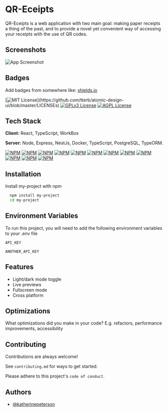 
# QR-Eceipts

QR-Eceipts is a web application with two main goal: making paper receipts a thing of the past, and to provide a novel yet convenient way of accessing your receipts with the use of QR codes.


## Screenshots

![App Screenshot](https://www.dropbox.com/s/5kciautwntsluy8/Screenshot%20from%202021-07-21%2011-32-47.png?dl=0)


## Badges

Add badges from somewhere like: [shields.io](https://shields.io/)

[![MIT License](https://img.shields.io/apm/l/atomic-design-ui.svg?)](https://github.com/tterb/atomic-design-ui/blob/master/LICENSEs)
[![GPLv3 License](https://img.shields.io/badge/License-GPL%20v3-yellow.svg)](https://opensource.org/licenses/)
[![AGPL License](https://img.shields.io/badge/license-AGPL-blue.svg)](http://www.gnu.org/licenses/agpl-3.0)


## Tech Stack

**Client:** React, TypeScript, WorkBox

**Server:** Node, Express, NestJs, Docker, TypeScript, PostgreSQL, TypeORM.


[![NPM](https://img.shields.io/badge/NPM--red?style=flat&logo=npm)](https://github.com/tterb/atomic-design-ui/blob/master/LICENSEs)
[![NPM](https://img.shields.io/badge/REACT--blue?style=flat&logo=react)](https://github.com/tterb/atomic-design-ui/blob/master/LICENSEs)
[![NPM](https://img.shields.io/badge/TypeORM--blue?style=flat&logo=typeorm)](https://github.com/tterb/atomic-design-ui/blob/master/LICENSEs)
[![NPM](https://img.shields.io/badge/JavaScript--yellow?style=flat&logo=javascript)](https://github.com/tterb/atomic-design-ui/blob/master/LICENSEs)
[![NPM](https://img.shields.io/badge/NestJs--green?style=flat&logo=nestjs)](https://github.com/tterb/atomic-design-ui/blob/master/LICENSEs)
[![NPM](https://img.shields.io/badge/Docker--green?style=flat&logo=docker)](https://github.com/tterb/atomic-design-ui/blob/master/LICENSEs)
[![NPM](https://img.shields.io/badge/TypeScript--red?style=flat&logo=typescript)](https://github.com/tterb/atomic-design-ui/blob/master/LICENSEs)
[![NPM](https://img.shields.io/badge/Node-blue?style=flat&logo=node)](https://github.com/tterb/atomic-design-ui/blob/master/LICENSEs)
[![NPM](https://img.shields.io/badge/PostgreSQL--blue?style=flat&logo=postgresql)](https://github.com/tterb/atomic-design-ui/blob/master/LICENSEs)
[![NPM](https://img.shields.io/badge/JavaScript--yellow?style=flat&logo=javascript)](https://github.com/tterb/atomic-design-ui/blob/master/LICENSEs)
[![NPM](https://img.shields.io/badge/Express--green?style=flat&logo=express)](https://github.com/tterb/atomic-design-ui/blob/master/LICENSEs)
[![NPM](https://img.shields.io/badge/WorkBox--green?style=flat&logo=workbox)](https://github.com/tterb/atomic-design-ui/blob/master/LICENSEs)
## Installation

Install my-project with npm

```bash
  npm install my-project
  cd my-project
```

## Environment Variables

To run this project, you will need to add the following environment variables to your .env file

`API_KEY`

`ANOTHER_API_KEY`


## Features

- Light/dark mode toggle
- Live previews
- Fullscreen mode
- Cross platform


## Optimizations

What optimizations did you make in your code? E.g. refactors, performance improvements, accessibility


## Contributing

Contributions are always welcome!

See `contributing.md` for ways to get started.

Please adhere to this project's `code of conduct`.


## Authors

- [@katherinepeterson](https://www.github.com/octokatherine)


